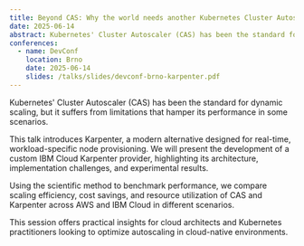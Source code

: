 ```yaml
---
title: Beyond CAS: Why the world needs another Kubernetes Cluster Autoscaler
date: 2025-06-14
abstract: Kubernetes' Cluster Autoscaler (CAS) has been the standard for dynamic scaling, but it suffers from limitations that hamper its performance in some scenarios. This talk introduces Karpenter, a modern alternative designed for real-time, workload-specific node provisioning.
conferences:
  - name: DevConf
    location: Brno
    date: 2025-06-14
    slides: /talks/slides/devconf-brno-karpenter.pdf
---
```


Kubernetes' Cluster Autoscaler (CAS) has been the standard for dynamic scaling, but it suffers from limitations that hamper its performance in some scenarios.

This talk introduces Karpenter, a modern alternative designed for real-time, workload-specific node provisioning. We will present the development of a custom IBM Cloud Karpenter provider, highlighting its architecture, implementation challenges, and experimental results.

Using the scientific method to benchmark performance, we compare scaling efficiency, cost savings, and resource utilization of CAS and Karpenter across AWS and IBM Cloud in different scenarios.

This session offers practical insights for cloud architects and Kubernetes practitioners looking to optimize autoscaling in cloud-native environments.
